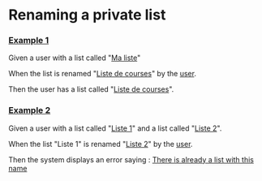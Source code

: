 # Renaming a private list

### [Example 1](- "renaming with no existing list")

Given a user with a list called "[Ma liste](- "#nomActuel")"

When the list is renamed "[Liste de courses](- "#nouveauNom")" by the [user](- "#result = renameList(#nomActuel, #nouveauNom)").

Then the user has a list called "[Liste de courses](- "?=#result.newListName")".

### [Example 2](- "renaming fails because another list already has this name")

Given a user with a list called "[Liste 1](- "#liste1")" and a list called "[Liste 2](- "#liste2")".

When the list "Liste 1" is renamed "[Liste 2](- "#liste1NouveauNom")" by the [user](- "#result = renameListWithSameName(#liste1, #liste2)").

Then the system displays an error saying : [There is already a list with this name](- "?=#result.errorMessage")